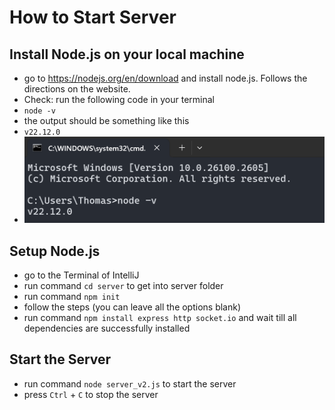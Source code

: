 # How to Start Server

## Install Node.js on your local machine
* go to https://nodejs.org/en/download and install node.js. Follows the directions on the website.
* Check: run the following code in your terminal
* `node -v`
* the output should be something like this
* `v22.12.0`
* ![img.png](img.png)
## Setup Node.js 
* go to the Terminal of IntelliJ
* run command `cd server` to get into server folder
* run command `npm init`
* follow the steps (you can leave all the options blank)
* run command `npm install express http socket.io` and wait till all dependencies are successfully installed

## Start the Server
* run command `node server_v2.js` to start the server
* press `Ctrl` + `C` to stop the server

